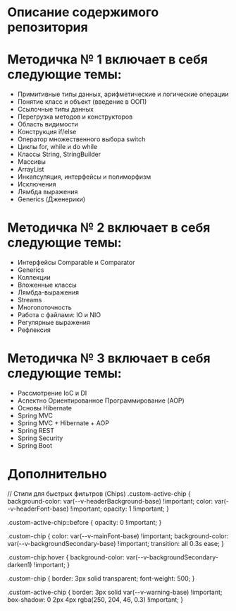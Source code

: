 # Описание содержимого репозитория
# Методичка № 1 включает в себя следующие темы:
- Примитивные типы данных, арифметические и логические операции
- Понятие класс и объект (введение в ООП)
- Ссылочные типы данных
- Перегрузка методов и конструкторов
- Область видимости
- Конструкция if/else
- Оператор множественного выбора switch
- Циклы for, while и do while
- Классы String, StringBuilder
- Массивы
- ArrayList
- Инкапсуляция, интерфейсы и полиморфизм
- Исключения
- Лямбда выражения
- Generics (Дженерики)

# Методичка № 2 включает в себя следующие темы:
- Интерфейсы Comparable и Comparator
- Generics
- Коллекции
- Вложенные классы
- Лямбда-выражения
- Streams
- Многопоточность
- Работа с файлами: IO и NIO
- Регулярные выражения
- Рефлексия

# Методичка № 3 включает в себя следующие темы:
- Рассмотрение IoC и DI
- Аспектно Ориентированное Программирование (AOP)
- Основы Hibernate
- Spring MVC
- Spring MVC + Hibernate + AOP
- Spring REST
- Spring Security
- Spring Boot
# Дополнительно
// Стили для быстрых фильтров (Chips)
.custom-active-chip {
  background-color: var(--v-headerBackground-base) !important;
  color: var(--v-headerFont-base) !important;
  opacity: 1 !important;
}

.custom-active-chip::before {
  opacity: 0 !important;
}

.custom-chip {
  color: var(--v-mainFont-base) !important;
  background-color: var(--v-backgroundSecondary-base) !important;
  transition: all 0.3s ease;
}

.custom-chip:hover {
  background-color: var(--v-backgroundSecondary-darken1) !important;
}

.custom-chip {
  border: 3px solid transparent;
  font-weight: 500;
}

.custom-active-chip {
  border: 3px solid var(--v-warning-base) !important;
  box-shadow: 0 2px 4px rgba(250, 204, 46, 0.3) !important;
}
